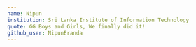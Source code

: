 ```yaml
---
name: Nipun
institution: Sri Lanka Institute of Information Technology
quote: GG Boys and Girls, We finally did it!
github_user: NipunEranda
---
```

